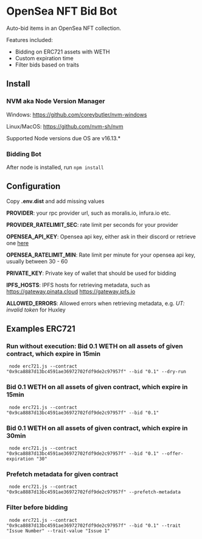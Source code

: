 # OpenSea NFT Bid Bot
Auto-bid items in an OpenSea NFT collection.

Features included:
- Bidding on ERC721 assets with WETH
- Custom expiration time 
- Filter bids based on traits

## Install
### NVM aka Node Version Manager
Windows: https://github.com/coreybutler/nvm-windows

Linux/MacOS: https://github.com/nvm-sh/nvm

Supported Node versions due OS are v16.13.*
### Bidding Bot
After node is installed, run `npm install`
## Configuration
Copy **.env.dist** and add missing values

**PROVIDER**: your rpc provider url, such as moralis.io, infura.io etc.

**PROVIDER_RATELIMIT_SEC**: rate limit per seconds for your provider

**OPENSEA_API_KEY**: Opensea api key, either ask in their discord or retrieve one [here](https://docs.opensea.io/reference/request-an-api-key)

**OPENSEA_RATELIMIT_MIN**: Rate limit per minute for your opensea api key, usually between 30 - 60

**PRIVATE_KEY**: Private key of wallet that should be used for bidding

**IPFS_HOSTS**: IPFS hosts for retrieving metadata, such as https://gateway.pinata.cloud https://gateway.ipfs.io

**ALLOWED_ERRORS**: Allowed errors when retrieving metadata, e.g. *UT: invalid token* for Huxley
## Examples ERC721
### Run without execution: Bid 0.1 WETH on all assets of given contract, which expire in 15min
```shell
 node erc721.js --contract "0x9ca8887d13bc4591ae36972702fdf9de2c97957f" --bid "0.1" --dry-run
```
### Bid 0.1 WETH on all assets of given contract, which expire in 15min
```shell
 node erc721.js --contract "0x9ca8887d13bc4591ae36972702fdf9de2c97957f" --bid "0.1"
```
### Bid 0.1 WETH on all assets of given contract, which expire in 30min
```shell
 node erc721.js --contract "0x9ca8887d13bc4591ae36972702fdf9de2c97957f" --bid "0.1" --offer-expiration "30"
```
### Prefetch metadata for given contract
```shell
 node erc721.js --contract "0x9ca8887d13bc4591ae36972702fdf9de2c97957f" --prefetch-metadata
```
### Filter before bidding
```shell
 node erc721.js --contract "0x9ca8887d13bc4591ae36972702fdf9de2c97957f" --bid "0.1" --trait "Issue Number" --trait-value "Issue 1"
```